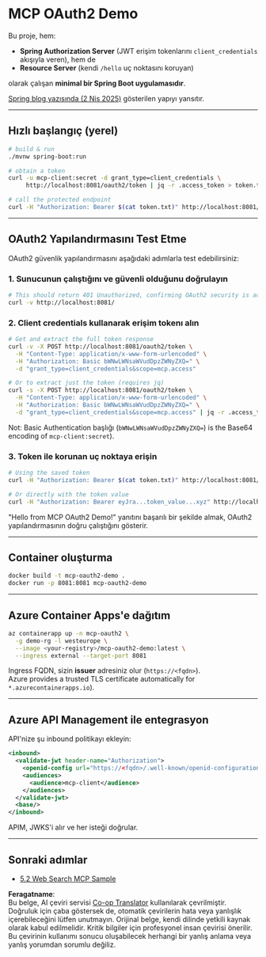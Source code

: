 <!--
CO_OP_TRANSLATOR_METADATA:
{
  "original_hash": "9dc0d1fc8ddcd9426558f0d200894951",
  "translation_date": "2025-06-02T12:25:46+00:00",
  "source_file": "05-AdvancedTopics/mcp-oauth2-demo/README.md",
  "language_code": "tr"
}
-->
# MCP OAuth2 Demo

Bu proje, hem:

* **Spring Authorization Server** (JWT erişim tokenlarını `client_credentials` akışıyla veren), hem de  
* **Resource Server** (kendi `/hello` uç noktasını koruyan)

olarak çalışan **minimal bir Spring Boot uygulamasıdır**.

[Spring blog yazısında (2 Nis 2025)](https://spring.io/blog/2025/04/02/mcp-server-oauth2) gösterilen yapıyı yansıtır.

---

## Hızlı başlangıç (yerel)

```bash
# build & run
./mvnw spring-boot:run

# obtain a token
curl -u mcp-client:secret -d grant_type=client_credentials \
     http://localhost:8081/oauth2/token | jq -r .access_token > token.txt

# call the protected endpoint
curl -H "Authorization: Bearer $(cat token.txt)" http://localhost:8081/hello
```

---

## OAuth2 Yapılandırmasını Test Etme

OAuth2 güvenlik yapılandırmasını aşağıdaki adımlarla test edebilirsiniz:

### 1. Sunucunun çalıştığını ve güvenli olduğunu doğrulayın

```bash
# This should return 401 Unauthorized, confirming OAuth2 security is active
curl -v http://localhost:8081/
```

### 2. Client credentials kullanarak erişim tokenı alın

```bash
# Get and extract the full token response
curl -v -X POST http://localhost:8081/oauth2/token \
  -H "Content-Type: application/x-www-form-urlencoded" \
  -H "Authorization: Basic bWNwLWNsaWVudDpzZWNyZXQ=" \
  -d "grant_type=client_credentials&scope=mcp.access"

# Or to extract just the token (requires jq)
curl -s -X POST http://localhost:8081/oauth2/token \
  -H "Content-Type: application/x-www-form-urlencoded" \
  -H "Authorization: Basic bWNwLWNsaWVudDpzZWNyZXQ=" \
  -d "grant_type=client_credentials&scope=mcp.access" | jq -r .access_token > token.txt
```

Not: Basic Authentication başlığı (`bWNwLWNsaWVudDpzZWNyZXQ=`) is the Base64 encoding of `mcp-client:secret`).

### 3. Token ile korunan uç noktaya erişin

```bash
# Using the saved token
curl -H "Authorization: Bearer $(cat token.txt)" http://localhost:8081/hello

# Or directly with the token value
curl -H "Authorization: Bearer eyJra...token_value...xyz" http://localhost:8081/hello
```

"Hello from MCP OAuth2 Demo!" yanıtını başarılı bir şekilde almak, OAuth2 yapılandırmasının doğru çalıştığını gösterir.

---

## Container oluşturma

```bash
docker build -t mcp-oauth2-demo .
docker run -p 8081:8081 mcp-oauth2-demo
```

---

## **Azure Container Apps**'e dağıtım

```bash
az containerapp up -n mcp-oauth2 \
  -g demo-rg -l westeurope \
  --image <your-registry>/mcp-oauth2-demo:latest \
  --ingress external --target-port 8081
```

Ingress FQDN, sizin **issuer** adresiniz olur (`https://<fqdn>`).  
Azure provides a trusted TLS certificate automatically for `*.azurecontainerapps.io`).

---

## **Azure API Management** ile entegrasyon

API'nize şu inbound politikayı ekleyin:

```xml
<inbound>
  <validate-jwt header-name="Authorization">
    <openid-config url="https://<fqdn>/.well-known/openid-configuration"/>
    <audiences>
      <audience>mcp-client</audience>
    </audiences>
  </validate-jwt>
  <base/>
</inbound>
```

APIM, JWKS'i alır ve her isteği doğrular.

---

## Sonraki adımlar

- [5.2 Web Search MCP Sample](../web-search-mcp/README.md)

**Feragatname**:  
Bu belge, AI çeviri servisi [Co-op Translator](https://github.com/Azure/co-op-translator) kullanılarak çevrilmiştir. Doğruluk için çaba göstersek de, otomatik çevirilerin hata veya yanlışlık içerebileceğini lütfen unutmayın. Orijinal belge, kendi dilinde yetkili kaynak olarak kabul edilmelidir. Kritik bilgiler için profesyonel insan çevirisi önerilir. Bu çevirinin kullanımı sonucu oluşabilecek herhangi bir yanlış anlama veya yanlış yorumdan sorumlu değiliz.